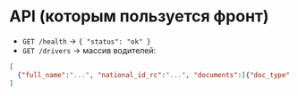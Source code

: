 # API (которым пользуется фронт)

- `GET /health` → `{ "status": "ok" }`
- `GET /drivers` → массив водителей:
```json
[
  {"full_name":"...", "national_id_rc":"...", "documents":[{"doc_type":"...", "expires_at":"YYYY-MM-DD","status":"valid|expiring|expired"}]}
]
